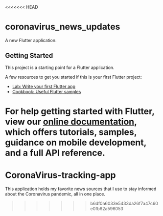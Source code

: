 <<<<<<< HEAD
# coronavirus_news_updates

A new Flutter application.

## Getting Started

This project is a starting point for a Flutter application.

A few resources to get you started if this is your first Flutter project:

- [Lab: Write your first Flutter app](https://flutter.dev/docs/get-started/codelab)
- [Cookbook: Useful Flutter samples](https://flutter.dev/docs/cookbook)

For help getting started with Flutter, view our
[online documentation](https://flutter.dev/docs), which offers tutorials,
samples, guidance on mobile development, and a full API reference.
=======
# CoronaVirus-tracking-app
This application holds my favorite news sources that I use to stay informed about the Coronavirus pandemic, all in one place.
>>>>>>> b6df0a6033e5433da26f7a47c60e0fb62a596053
